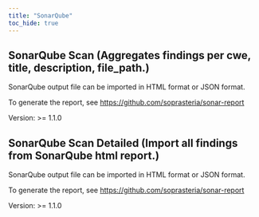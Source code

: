 ```yaml
---
title: "SonarQube"
toc_hide: true
---
```

## SonarQube Scan (Aggregates findings per cwe, title, description, file\_path.)

SonarQube output file can be imported in HTML format or JSON format.

To generate the report, see
<https://github.com/soprasteria/sonar-report>

Version: \>= 1.1.0

## SonarQube Scan Detailed (Import all findings from SonarQube html report.)

SonarQube output file can be imported in HTML format or JSON format.

To generate the report, see
<https://github.com/soprasteria/sonar-report>

Version: \>= 1.1.0
